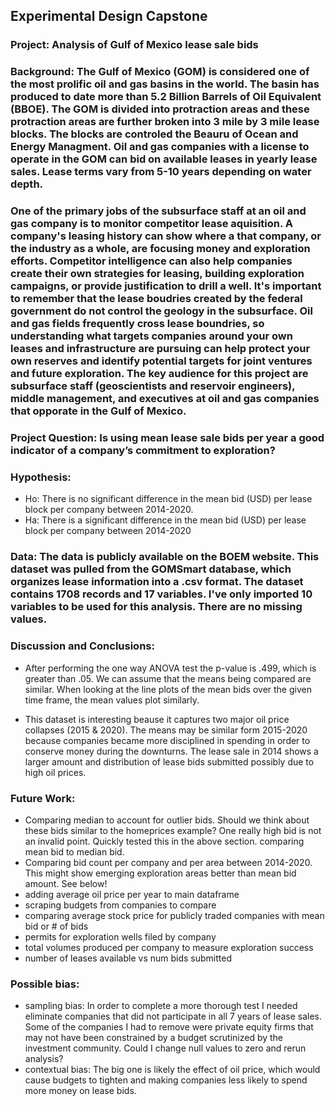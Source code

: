 ## Experimental Design Capstone
### Project: Analysis of Gulf of Mexico lease sale bids

### Background: The Gulf of Mexico (GOM) is considered one of the most prolific oil and gas basins in the world. The basin has produced to date more than 5.2 Billion Barrels of Oil Equivalent (BBOE). The GOM is divided into protraction areas and these protraction areas are further broken into 3 mile by 3 mile lease blocks. The blocks are controled the Beauru of Ocean and Energy Managment. Oil and gas companies with a license to operate in the GOM can bid on available leases in yearly lease sales. Lease terms vary from 5-10 years depending on water depth.

### One of the primary jobs of the subsurface staff at an oil and gas company is to monitor competitor lease aquisition. A company's leasing history can show where a that company, or the industry as a whole, are focusing money and exploration efforts. Competitor intelligence can also help companies create their own strategies for leasing, building exploration campaigns, or provide justification to drill a well. It's important to remember that the lease boudries created by the federal government do not control the geology in the subsurface. Oil and gas fields frequently cross lease boundries, so understanding what targets companies around your own leases and infrastructure are pursuing can help protect your own reserves and identify potential targets for joint ventures and future exploration. The key audience for this project are subsurface staff (geoscientists and reservoir engineers), middle management, and executives at oil and gas companies that opporate in the Gulf of Mexico.

### Project Question: Is using mean lease sale bids per year a good indicator of a company’s commitment to exploration?

### Hypothesis:

* Ho: There is no significant difference in the mean bid (USD) per lease block per company between 2014-2020.
* Ha: There is a significant difference in the mean bid (USD) per lease block per company between 2014-2020

### Data: The data is publicly available on the BOEM website. This dataset was pulled from the GOMSmart database, which organizes lease information into a .csv format. The dataset contains 1708 records and 17 variables. I've only imported 10 variables to be used for this analysis. There are no missing values.

### Discussion and Conclusions:

* After performing the one way ANOVA test the p-value is .499, which is greater than .05. We can assume that the means being compared are similar. When looking at the line plots of the mean bids over the given time frame, the mean values plot similarly. 

* This dataset is interesting beause it captures two major oil price collapses (2015 & 2020). The means may be similar form 2015-2020 because companies became more disciplined in spending in order to conserve money during the downturns. The lease sale in 2014 shows a larger amount and distribution of lease bids submitted possibly due to high oil prices.

### Future Work:

*   Comparing median to account for outlier bids. Should we think about these bids similar to the homeprices example? One really high bid is not an invalid point. Quickly tested this in the above section. comparing mean bid to median bid. 
*   Comparing bid count per company and per area between 2014-2020. This might show emerging exploration areas better than mean bid amount. See below!
*   adding average oil price per year to main dataframe
*   scraping budgets from companies to compare
*   comparing average stock price for publicly traded companies with mean bid or # of bids
*   permits for exploration wells filed by company 
*   total volumes produced per company to measure exploration success
*   number of leases available vs num bids submitted

### Possible bias:
*   sampling bias: In order to complete a more thorough test I needed eliminate companies that did not participate in all 7 years of lease sales. Some of the companies I had to remove were private equity firms that may not have been constrained by a budget scrutinized by the investment community. Could I change null values to zero and rerun analysis?
*   contextual bias: The big one is likely the effect of oil price, which would cause budgets to tighten and making companies less likely to spend more money on lease bids.






